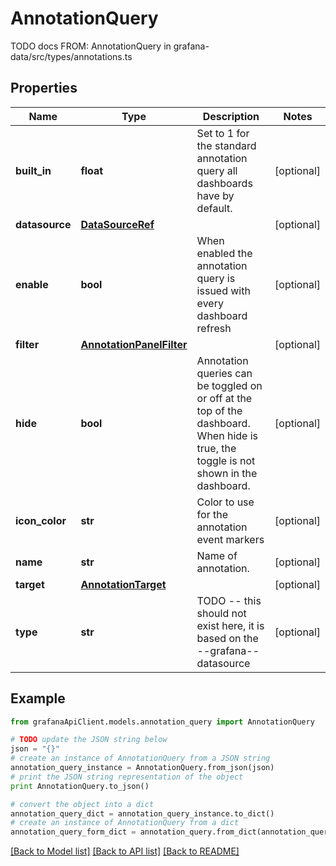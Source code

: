 # AnnotationQuery

TODO docs FROM: AnnotationQuery in grafana-data/src/types/annotations.ts

## Properties
Name | Type | Description | Notes
------------ | ------------- | ------------- | -------------
**built_in** | **float** | Set to 1 for the standard annotation query all dashboards have by default. | [optional] 
**datasource** | [**DataSourceRef**](DataSourceRef.md) |  | [optional] 
**enable** | **bool** | When enabled the annotation query is issued with every dashboard refresh | [optional] 
**filter** | [**AnnotationPanelFilter**](AnnotationPanelFilter.md) |  | [optional] 
**hide** | **bool** | Annotation queries can be toggled on or off at the top of the dashboard. When hide is true, the toggle is not shown in the dashboard. | [optional] 
**icon_color** | **str** | Color to use for the annotation event markers | [optional] 
**name** | **str** | Name of annotation. | [optional] 
**target** | [**AnnotationTarget**](AnnotationTarget.md) |  | [optional] 
**type** | **str** | TODO -- this should not exist here, it is based on the --grafana-- datasource | [optional] 

## Example

```python
from grafanaApiClient.models.annotation_query import AnnotationQuery

# TODO update the JSON string below
json = "{}"
# create an instance of AnnotationQuery from a JSON string
annotation_query_instance = AnnotationQuery.from_json(json)
# print the JSON string representation of the object
print AnnotationQuery.to_json()

# convert the object into a dict
annotation_query_dict = annotation_query_instance.to_dict()
# create an instance of AnnotationQuery from a dict
annotation_query_form_dict = annotation_query.from_dict(annotation_query_dict)
```
[[Back to Model list]](../README.md#documentation-for-models) [[Back to API list]](../README.md#documentation-for-api-endpoints) [[Back to README]](../README.md)


